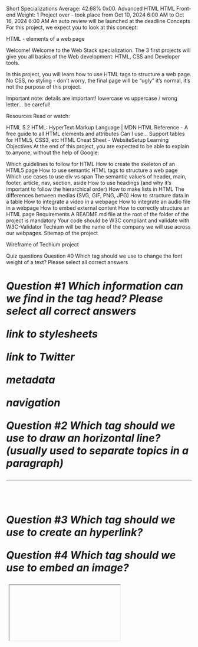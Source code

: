 
Short Specializations
Average: 42.68%
0x00. Advanced HTML
HTML
Front-end
 Weight: 1
 Project over - took place from Oct 10, 2024 6:00 AM to Oct 16, 2024 6:00 AM
 An auto review will be launched at the deadline
Concepts
For this project, we expect you to look at this concept:

HTML - elements of a web page


Welcome!
Welcome to the Web Stack specialization. The 3 first projects will give you all basics of the Web development: HTML, CSS and Developer tools.

In this project, you will learn how to use HTML tags to structure a web page. No CSS, no styling - don’t worry, the final page will be “ugly” it’s normal, it’s not the purpose of this project.

Important note: details are important! lowercase vs uppercase / wrong letter… be careful!

Resources
Read or watch:

HTML 5.2
HTML: HyperText Markup Language | MDN
HTML Reference - A free guide to all HTML elements and attributes
Can I use… Support tables for HTML5, CSS3, etc
HTML Cheat Sheet - WebsiteSetup
Learning Objectives
At the end of this project, you are expected to be able to explain to anyone, without the help of Google:

Which guidelines to follow for HTML
How to create the skeleton of an HTML5 page
How to use semantic HTML tags to structure a web page
Which use cases to use div vs span
The semantic value’s of header, main, footer, article, nav, section, aside
How to use headings (and why it’s important to follow the hierarchical order)
How to make lists in HTML
The differences between medias (SVG, GIF, PNG, JPG)
How to structure data in a table
How to integrate a video in a webpage
How to integrate an audio file in a webpage
How to embed external content
How to correctly structure an HTML page
Requirements
A README.md file at the root of the folder of the project is mandatory
Your code should be W3C compliant and validate with W3C-Validator
Techium will be the name of the company we will use across our webpages.
Sitemap of the project


Wireframe of Techium project


Quiz questions
Question #0
Which tag should we use to change the font weight of a text?
Please select all correct answers


<i>


<bold>


<strong>


<h1>


<em>


<b>

Question #1
Which information can we find in the tag head? Please select all correct answers


link to stylesheets


link to Twitter


metadata


navigation

Question #2
Which tag should we use to draw an horizontal line? (usually used to separate topics in a paragraph)


<hr>


<break>


<line>


<br>

Question #3
Which tag should we use to create an hyperlink?


<a>


<p>


<link>


<div>


<to>

Question #4
Which tag should we use to embed an image?


<caption>


<div>


<img>


<iframe>

Question #5
Which tag should we use to embed another website?


<code>


<iframe>


<div>


<p>


<a>

Question #6
How many levels are available in HTML5 for section headings?


4


10


8


1


6


2

Question #7
Which tag should we use to group elements in an unordered list?


<ol>


<list>


<unordered list>


<li>


<table>


<ul>

Question #8
Which tag should we use to change the browser tab text?


<browser>


<tab>


<head>


<title>

Please make sure to validate all quiz questions before moving on to project tasks
Copyright © 2025 ALX, All rights reserved.
Short Specializations
Average: 42.68%
0x00. Advanced HTML
HTML
Front-end
 Weight: 1
 Project over - took place from Oct 10, 2024 6:00 AM to Oct 16, 2024 6:00 AM
 An auto review will be launched at the deadline
Concepts
For this project, we expect you to look at this concept:

HTML - elements of a web page


Welcome!
Welcome to the Web Stack specialization. The 3 first projects will give you all basics of the Web development: HTML, CSS and Developer tools.

In this project, you will learn how to use HTML tags to structure a web page. No CSS, no styling - don’t worry, the final page will be “ugly” it’s normal, it’s not the purpose of this project.

Important note: details are important! lowercase vs uppercase / wrong letter… be careful!

Resources
Read or watch:

HTML 5.2
HTML: HyperText Markup Language | MDN
HTML Reference - A free guide to all HTML elements and attributes
Can I use… Support tables for HTML5, CSS3, etc
HTML Cheat Sheet - WebsiteSetup
Learning Objectives
At the end of this project, you are expected to be able to explain to anyone, without the help of Google:

Which guidelines to follow for HTML
How to create the skeleton of an HTML5 page
How to use semantic HTML tags to structure a web page
Which use cases to use div vs span
The semantic value’s of header, main, footer, article, nav, section, aside
How to use headings (and why it’s important to follow the hierarchical order)
How to make lists in HTML
The differences between medias (SVG, GIF, PNG, JPG)
How to structure data in a table
How to integrate a video in a webpage
How to integrate an audio file in a webpage
How to embed external content
How to correctly structure an HTML page
Requirements
A README.md file at the root of the folder of the project is mandatory
Your code should be W3C compliant and validate with W3C-Validator
Techium will be the name of the company we will use across our webpages.
Sitemap of the project


Wireframe of Techium project


Quiz questions
Question #0
Which tag should we use to change the font weight of a text?
Please select all correct answers


<i>


<bold>


<strong>


<h1>


<em>


<b>

Question #1
Which information can we find in the tag head? Please select all correct answers


link to stylesheets


link to Twitter


metadata


navigation

Question #2
Which tag should we use to draw an horizontal line? (usually used to separate topics in a paragraph)


<hr>


<break>


<line>


<br>

Question #3
Which tag should we use to create an hyperlink?


<a>


<p>


<link>


<div>


<to>

Question #4
Which tag should we use to embed an image?


<caption>


<div>


<img>


<iframe>

Question #5
Which tag should we use to embed another website?


<code>


<iframe>


<div>


<p>


<a>

Question #6
How many levels are available in HTML5 for section headings?


4


10


8


1


6


2

Question #7
Which tag should we use to group elements in an unordered list?


<ol>


<list>


<unordered list>


<li>


<table>


<ul>

Question #8
Which tag should we use to change the browser tab text?


<browser>


<tab>


<head>


<title>

Please make sure to validate all quiz questions before moving on to project tasks
Copyright © 2025 ALX, All rights reserved.
